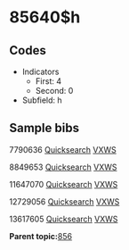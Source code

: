 # 85640$h

## Codes

-   Indicators
    -   First: 4
    -   Second: 0
-   Subfield: h

## Sample bibs

7790636 [Quicksearch](https://search.library.yale.edu/catalog/7790636) [VXWS](http://prodorbis.library.yale.edu:7014/vxws/GetHoldingsService?bibId=7790636)

8849653 [Quicksearch](https://search.library.yale.edu/catalog/8849653) [VXWS](http://prodorbis.library.yale.edu:7014/vxws/GetHoldingsService?bibId=8849653)

11647070 [Quicksearch](https://search.library.yale.edu/catalog/11647070) [VXWS](http://prodorbis.library.yale.edu:7014/vxws/GetHoldingsService?bibId=11647070)

12729056 [Quicksearch](https://search.library.yale.edu/catalog/12729056) [VXWS](http://prodorbis.library.yale.edu:7014/vxws/GetHoldingsService?bibId=12729056)

13617605 [Quicksearch](https://search.library.yale.edu/catalog/13617605) [VXWS](http://prodorbis.library.yale.edu:7014/vxws/GetHoldingsService?bibId=13617605)

**Parent topic:**[856](../../tags/856/856.md)

